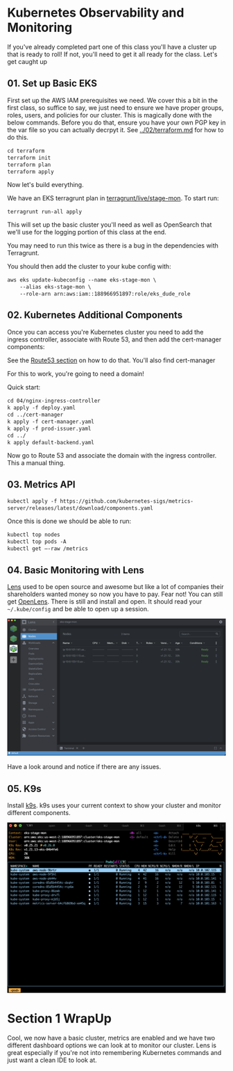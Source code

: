 # Kubernetes Observability and Monitoring

If you've already completed part one of this class you'll have a cluster up that is ready to roll! If not, you'll need to get it all ready for the class. Let's get caught up


## 01. Set up Basic EKS

First set up the AWS IAM prerequisites we need.  We cover this a bit in the first class, so suffice to say, we just need to ensure we have proper groups, roles, users, and policies for our cluster.  This is magically done with the below commands.  Before you do that, ensure you have your own PGP key in the var file so you can actually decrpyt it.  See [../02/terraform.md](../02/terraform.md) for how to do this. 


```
cd terraform
terraform init
terraform plan 
terraform apply 
```

Now let's build everything. 

We have an EKS terragrunt plan in [terragrunt/live/stage-mon](../terragrunt/live/stage-mon).  To start run: 

```
terragrunt run-all apply 
```

This will set up the basic cluster you'll need as well as OpenSearch that we'll use for the logging portion of this class at the end. 

You may need to run this twice as there is a bug in the dependencies with Terragrunt. 

You should then add the cluster to your kube config with: 

```
aws eks update-kubeconfig --name eks-stage-mon \
	--alias eks-stage-mon \
	--role-arn arn:aws:iam::188966951897:role/eks_dude_role
```

## 02. Kubernetes Additional Components

Once you can access you're Kubernetes cluster you need to add the ingress controller, associate with Route 53, and then add the cert-manager components: 

See the [Route53 section](../04/r53.md) on how to do that. You'll also find cert-manager 

For this to work, you're going to need a domain!

Quick start: 

```
cd 04/nginx-ingress-controller
k apply -f deploy.yaml
cd ../cert-manager
k apply -f cert-manager.yaml 
k apply -f prod-issuer.yaml 
cd ../
k apply default-backend.yaml 
```

Now go to Route 53 and associate the domain with the ingress controller.  This a manual thing. 
## 03. Metrics API 

```
kubectl apply -f https://github.com/kubernetes-sigs/metrics-server/releases/latest/download/components.yaml
```

Once this is done we should be able to run: 

```
kubectl top nodes
kubectl top pods -A 
kubectl get —-raw /metrics
```

## 04. Basic Monitoring with Lens

[Lens](https://k8slens.dev/) used to be open source and awesome but like a lot of companies their shareholders wanted money so now you have to pay.  Fear not!  You can still get [OpenLens](https://github.com/crloz/openlens). There is still and install and open.  It should read your `~/.kube/config` and be able to open up a session. 

![](../images/mo/m01-lens.png)

Have a look around and notice if there are any issues. 

## 05. K9s

Install [k9s](https://k9scli.io/topics/install/). k9s uses your current context to show your cluster and monitor different components. 

![](../images/mo/m01-k9s.png)

# Section 1 WrapUp

Cool, we now have a basic cluster, metrics are enabled and we have two different dashboard options we can look at to monitor our cluster.  Lens is great especially if you're not into remembering Kubernetes commands and just want a clean IDE to look at. 